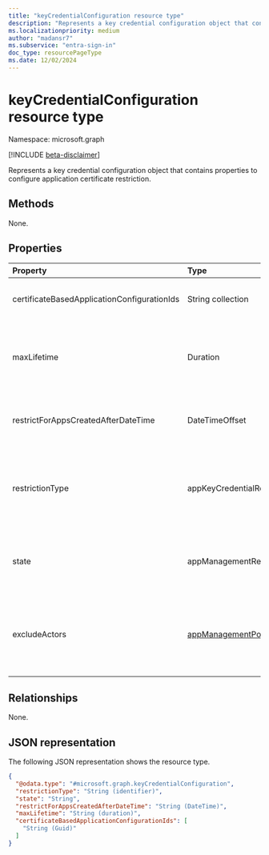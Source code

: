 ```yaml
---
title: "keyCredentialConfiguration resource type"
description: "Represents a key credential configuration object that contains properties to configure application certificate restrictions."
ms.localizationpriority: medium
author: "madansr7"
ms.subservice: "entra-sign-in"
doc_type: resourcePageType
ms.date: 12/02/2024
---
```


# keyCredentialConfiguration resource type

Namespace: microsoft.graph

[!INCLUDE [beta-disclaimer](../../includes/beta-disclaimer.md)]

Represents a key credential configuration object that contains properties to configure application certificate restriction.

## Methods

None.

## Properties

| Property                                    | Type                            | Description |
| :------------------------------------------ | :------------------------------ | :--------------------------------------------------------------------------------------------------------------------------------------- |
| certificateBasedApplicationConfigurationIds | String collection               | Collection of GUIDs that represent [certificateBasedApplicationConfiguration](../resources/certificatebasedapplicationconfiguration.md) that is allowed as root and intermediate certificate authorities.|
| maxLifetime                                 | Duration                        | String value that indicates the maximum lifetime for key expiration, defined as an ISO 8601 duration. For example, `P4DT12H30M5S` represents four days, 12 hours, 30 minutes, and five seconds. This property is required when **restrictionType** is set to `keyLifetime`.|
| restrictForAppsCreatedAfterDateTime         | DateTimeOffset                  | Specifies the date from which the policy restriction applies to newly created applications. For existing applications, the enforcement date can be retroactively applied.|
| restrictionType                             | appKeyCredentialRestrictionType | A unique identifier key for **keyCredentialConfiguration**. This value also represents the type of restriction being applied. Possible values are `asymmetricKeyLifetime`, and `unknownFutureValue`. Each value of restrictionType can be used only once per policy.|
| state                                       | appManagementRestrictionState   | Indicates whether the restriction is evaluated. The possible values are: `enabled`, `disabled`, `unknownFutureValue`. If `enabled`, the restriction is evaluated. If `disabled`, the restriction isn't evaluated or enforced.|
| excludeActors                | [appManagementPolicyActorExemptions](appmanagementpolicyactorexemptions.md)                         | Collection of custom security attribute exemptions. If an actor user or service principal has the custom security attribute defined in this section, they're exempted from the restriction.  This means that calls the user or service principal makes to create or update Entra apps are exempt. |

## Relationships

None.

## JSON representation

The following JSON representation shows the resource type.

<!-- {
  "blockType": "resource",
  "keyProperty": "restrictionType",
  "@odata.type": "microsoft.graph.keyCredentialConfiguration",
  "openType": false
}
-->

```json
{
  "@odata.type": "#microsoft.graph.keyCredentialConfiguration",
  "restrictionType": "String (identifier)",
  "state": "String",
  "restrictForAppsCreatedAfterDateTime": "String (DateTime)",
  "maxLifetime": "String (duration)",
  "certificateBasedApplicationConfigurationIds": [
    "String (Guid)"
  ]
}
```
